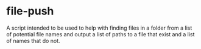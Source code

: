 # file-push

A script intended to be used to help with finding files in a folder
from a list of potential file names and output a list of paths to a file
that exist and a list of names that do not.
